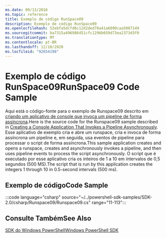 ```yaml
---
ms.date: 09/13/2016
ms.topic: reference
title: Exemplo de código RunSpace09
description: Exemplo de código RunSpace09
ms.openlocfilehash: 52ebfa5dcfd6c12d2ded78a41a6090caa5087149
ms.sourcegitcommit: ba7315a496986451cfc1296b659d73ea2373d3f0
ms.translationtype: MT
ms.contentlocale: pt-BR
ms.lasthandoff: 12/10/2020
ms.locfileid: "92654198"
---
```

# <a name="runspace09-code-sample"></a><span data-ttu-id="30927-103">Exemplo de código RunSpace09</span><span class="sxs-lookup"><span data-stu-id="30927-103">RunSpace09 Code Sample</span></span>

<span data-ttu-id="30927-104">Aqui está o código-fonte para o exemplo de Runspace09 descrito em [criando um aplicativo de console que invoca um pipeline de forma assíncrona](https://msdn.microsoft.com/198c1c94-2a06-457e-93ce-c0d910618e47).</span><span class="sxs-lookup"><span data-stu-id="30927-104">Here is the source code for the Runspace09 sample described in [Creating a Console Application That Invokes a Pipeline Asynchronously](https://msdn.microsoft.com/198c1c94-2a06-457e-93ce-c0d910618e47).</span></span>
<span data-ttu-id="30927-105">Esse aplicativo de exemplo cria e abre um runspace, cria e invoca de forma assíncrona um pipeline e, em seguida, usa eventos de pipeline para processar o script de forma assíncrona.</span><span class="sxs-lookup"><span data-stu-id="30927-105">This sample application creates and opens a runspace, creates and asynchronously invokes a pipeline, and then uses pipeline events to process the script asynchronously.</span></span> <span data-ttu-id="30927-106">O script que é executado por esse aplicativo cria os inteiros de 1 a 10 em intervalos de 0,5 segundos (500 MS).</span><span class="sxs-lookup"><span data-stu-id="30927-106">The script that is run by this application creates the integers 1 through 10 in 0.5-second intervals (500 ms).</span></span>

## <a name="code-sample"></a><span data-ttu-id="30927-107">Exemplo de código</span><span class="sxs-lookup"><span data-stu-id="30927-107">Code Sample</span></span>

:::code language="csharp" source="~/../powershell-sdk-samples/SDK-2.0/csharp/Runspace09/Runspace09.cs" range="11-113":::

## <a name="see-also"></a><span data-ttu-id="30927-108">Consulte Também</span><span class="sxs-lookup"><span data-stu-id="30927-108">See Also</span></span>

[<span data-ttu-id="30927-109">SDK do Windows PowerShell</span><span class="sxs-lookup"><span data-stu-id="30927-109">Windows PowerShell SDK</span></span>](../windows-powershell-reference.md)
